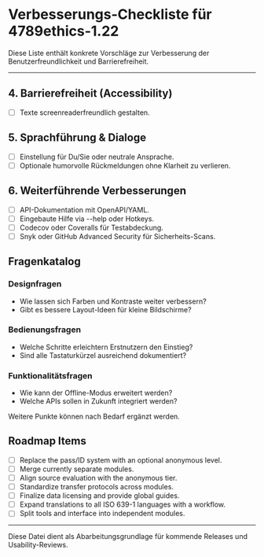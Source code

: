 # Verbesserungs-Checkliste für 4789ethics-1.22

Diese Liste enthält konkrete Vorschläge zur Verbesserung der Benutzerfreundlichkeit und Barrierefreiheit.

---

## 4. Barrierefreiheit (Accessibility)
- [ ] Texte screenreaderfreundlich gestalten.

## 5. Sprachführung & Dialoge
- [ ] Einstellung für Du/Sie oder neutrale Ansprache.
- [ ] Optionale humorvolle Rückmeldungen ohne Klarheit zu verlieren.

## 6. Weiterführende Verbesserungen
- [ ] API-Dokumentation mit OpenAPI/YAML.
- [ ] Eingebaute Hilfe via --help oder Hotkeys.
- [ ] Codecov oder Coveralls für Testabdeckung.
- [ ] Snyk oder GitHub Advanced Security für Sicherheits-Scans.

## Fragenkatalog
### Designfragen
- Wie lassen sich Farben und Kontraste weiter verbessern?
- Gibt es bessere Layout-Ideen für kleine Bildschirme?

### Bedienungsfragen
- Welche Schritte erleichtern Erstnutzern den Einstieg?
- Sind alle Tastaturkürzel ausreichend dokumentiert?

### Funktionalitätsfragen
- Wie kann der Offline-Modus erweitert werden?
- Welche APIs sollen in Zukunft integriert werden?

Weitere Punkte können nach Bedarf ergänzt werden.
## Roadmap Items
- [ ] Replace the pass/ID system with an optional anonymous level.
- [ ] Merge currently separate modules.
- [ ] Align source evaluation with the anonymous tier.
- [ ] Standardize transfer protocols across modules.
- [ ] Finalize data licensing and provide global guides.
- [ ] Expand translations to all ISO 639-1 languages with a workflow.
- [ ] Split tools and interface into independent modules.

---

Diese Datei dient als Abarbeitungsgrundlage für kommende Releases und Usability-Reviews.
